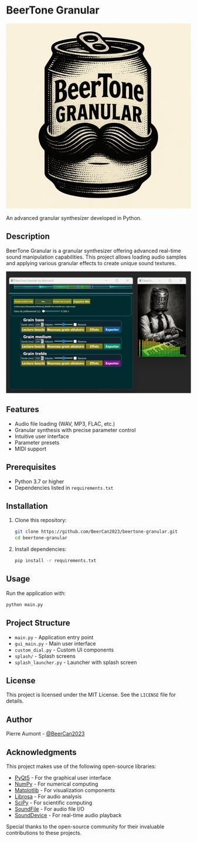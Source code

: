 # BeerTone Granular

![BeerTone Granular Logo](BeerToneGranular_icon.png)

An advanced granular synthesizer developed in Python.

## Description

BeerTone Granular is a granular synthesizer offering advanced real-time sound manipulation capabilities. This project allows loading audio samples and applying various granular effects to create unique sound textures.

![BeerTone Granular Screenshot](Capture.jpg)

## Features

- Audio file loading (WAV, MP3, FLAC, etc.)
- Granular synthesis with precise parameter control
- Intuitive user interface
- Parameter presets
- MIDI support

## Prerequisites

- Python 3.7 or higher
- Dependencies listed in `requirements.txt`

## Installation

1. Clone this repository:
   ```bash
   git clone https://github.com/BeerCan2023/beertone-granular.git
   cd beertone-granular
   ```

2. Install dependencies:
   ```bash
   pip install -r requirements.txt
   ```

## Usage

Run the application with:

```bash
python main.py
```

## Project Structure

- `main.py` - Application entry point
- `gui_main.py` - Main user interface
- `custom_dial.py` - Custom UI components
- `splash/` - Splash screens
- `splash_launcher.py` - Launcher with splash screen

## License

This project is licensed under the MIT License. See the `LICENSE` file for details.

## Author

Pierre Aumont - [@BeerCan2023](https://github.com/BeerCan2023)

## Acknowledgments

This project makes use of the following open-source libraries:

- [PyQt5](https://www.riverbankcomputing.com/software/pyqt/) - For the graphical user interface
- [NumPy](https://numpy.org/) - For numerical computing
- [Matplotlib](https://matplotlib.org/) - For visualization components
- [Librosa](https://librosa.org/) - For audio analysis
- [SciPy](https://www.scipy.org/) - For scientific computing
- [SoundFile](https://pysoundfile.readthedocs.io/) - For audio file I/O
- [SoundDevice](https://python-sounddevice.readthedocs.io/) - For real-time audio playback

Special thanks to the open-source community for their invaluable contributions to these projects.
